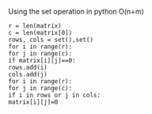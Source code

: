 Using the set operation in python O(n+m)
​
```
r = len(matrix)
c = len(matrix[0])
rows, cols = set(),set()
for i in range(r):
for j in range(c):
if matrix[i][j]==0:
rows.add(i)
cols.add(j)
for i in range(r):
for j in range(c):
if i in rows or j in cols:
matrix[i][j]=0
```